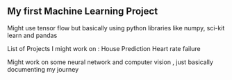 ## My first Machine Learning Project 

 Might use tensor flow but basically using python libraries like numpy, sci-kit learn and pandas

 List of Projects I might work on :
 House Prediction
 Heart rate failure 

Might work on some neural network and computer vision , just basically documenting my journey